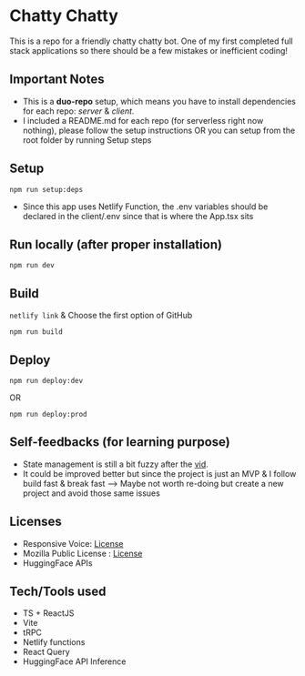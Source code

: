 # Chatty Chatty

This is a repo for a friendly chatty chatty bot. One of my first completed full stack applications so there should be a few mistakes or inefficient coding!

## Important Notes

* This is a **duo-repo** setup, which means you have to install dependencies for each repo: *server* & *client.*
* I included a README.md for each repo (for serverless right now nothing), please follow the setup instructions OR you can setup from the root folder by running Setup steps

## Setup

`npm run setup:deps`

- Since this app uses Netlify Function, the .env variables should be declared in the client/.env since that is where the App.tsx sits

## Run locally (after proper installation)

`npm run dev`

## Build

`netlify link` & Choose the first option of GitHub

`npm run build`

## Deploy

`npm run deploy:dev`

OR

`npm run deploy:prod`

## Self-feedbacks (for learning purpose)

- State management is still a bit fuzzy after the [vid](https://www.youtube.com/watch?v=P95DuIBwnqw&ab_channel=JackHerrington). 
- It could be improved better but since the project is just an MVP & I follow build fast & break fast --> Maybe not worth re-doing but create a new project and avoid those same issues

## Licenses

* Responsive Voice: [License](https://responsivevoice.org/license/)
* Mozilla Public License : [License](https://www.mozilla.org/en-US/MPL/)
* HuggingFace APIs

## Tech/Tools used

* TS + ReactJS
* Vite
* tRPC
* Netlify functions
* React Query
* HuggingFace API Inference
